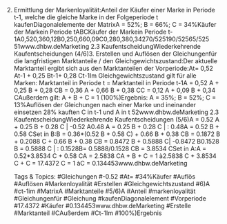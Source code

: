 2. Ermittlung der Markenloyalität:Anteil der Käufer einer Marke in Periode t-1, welche die gleiche Marke in der Folgeperiode t kaufenDiagonalelemente der MatrixA = 52%; B = 66%; C = 34%Käufer der Markein Periode tABCKäufer der Markein Periode t-1A0,520,360,12B0,250,660,09C0,280,380,34270/525190/52565/525
51www.dhbw.deMarketing
2.3 KaufentscheidungWiederkehrende Kaufentscheidungen (4/6)3. Erstellen und Auflösen der Gleichungenfür die langfristigen Marktanteile / den Gleichgewichtszustand:Der aktuelle Marktanteil ergibt sich aus den Marktanteilen der Vorperiode:At= 0,52 At-1 + 0,25 Bt-1+ 0,28 Ct-1Im Gleichgewichtszustand gilt für alle Marken: Marktanteil in Periode t = Marktanteil in Periode t-1A = 0,52 A + 0,25 B + 0,28 CB = 0,36 A + 0,66 B + 0,38 CC = 0,12 A + 0,09 B + 0,34 CAußerdem gilt: A + B + C = 1 (100%)Ergebnis: A = 35%; B = 52%; C = 13%Auflösen der Gleichungen nach einer Marke und ineinander einsetzen 28% kauften C in t-1 und A in t
52www.dhbw.deMarketing
2.3 KaufentscheidungWiederkehrende Kaufentscheidungen (5/6)A = 0.52 A + 0.25 B + 0.28 C | -0.52 A0.48 A = 0.25 B + 0.28 C | : 0.48A = 0.52 B + 0.58 CSet in B:B = 0.36*(0.52 B + 0.58 C) + 0.66 B + 0.38 CB = 0.1872 B + 0.2088 C + 0.66 B + 0.38 CB = 0.8472 B + 0.5888 C| -0.8472 B0.1528 B = 0.5888 C | : 0.1528B= 0.5888/0.1528 CB = 3.8534 CSet in A:A = 0.52*3.8534 C + 0.58 CA = 2.5838 CA + B + C = 1  à2.5838 C + 3.8534 C + C = 17.4372 C = 1   àC = 0.134453www.dhbw.deMarketing

   Tags & Topics:
   #Gleichungen
   #-0.52
   #At=
   #34%Käufer
   #Auflös
   #Auflösen
   #Markenloyalität
   #Erstellen
   #Gleichgewichtszustand
   #6)A
   #ct-1im
   #MatrixA
   #Marktanteile
   #5/6)A
   #Anteil
   #markenloyalität
   #Gleichungenfür
   #Gleichung
   #kaufenDiagonalelement
   #Vorperiode
   #17.4372
   #Käufer
   #0.134453www.dhbw.deMarketing
   #Erstelle
   #Marktanteil
   #CAußerdem
   #Ct-1Im
   #100%)Ergebnis